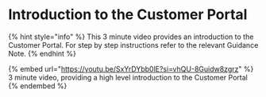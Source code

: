 # Introduction to the Customer Portal

{% hint style="info" %}
This 3 minute video provides an introduction to the Customer Portal.  For step by step instructions refer to the relevant Guidance Note.
{% endhint %}

{% embed url="https://youtu.be/SxYrDYbb0lE?si=vhQU-8Guidw8zgrz" %}
3 minute video, providing a high level introduction to the Customer Portal
{% endembed %}
